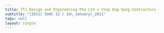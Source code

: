 ```yaml
---
title: TTJ Design and Engineering Pte Ltd v Chip Eng Seng Contractors (1988) Pte Ltd
subtitle: "[2011] SGHC 12 / 14\_January\_2011"
tags: null
layout: single
---
```



